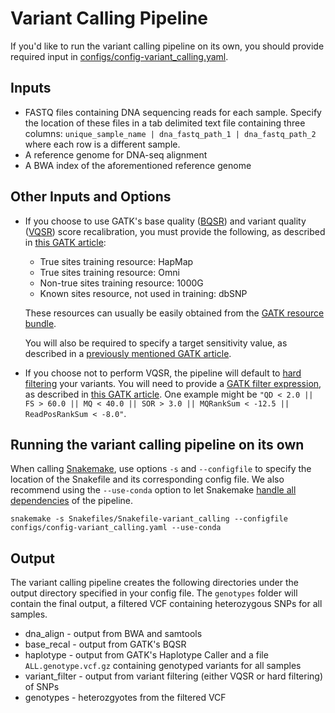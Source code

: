 # Variant Calling Pipeline

If you'd like to run the variant calling pipeline on its own, you should provide required input in [configs/config-variant_calling.yaml](https://github.com/aryam7/as_analysis/blob/master/configs/config-variant_calling.yaml).

## Inputs
 - FASTQ files containing DNA sequencing reads for each sample. Specify the location of these files in a tab delimited text file containing three columns: `unique_sample_name | dna_fastq_path_1 | dna_fastq_path_2` where each row is a different sample.
 - A reference genome for DNA-seq alignment
 - A BWA index of the aforementioned reference genome
 
## Other Inputs and Options
- If you choose to use GATK's base quality ([BQSR](https://gatkforums.broadinstitute.org/gatk/discussion/44/base-quality-score-recalibration-bqsr)) and variant quality ([VQSR](https://software.broadinstitute.org/gatk/documentation/article.php?id=39)) score recalibration, you must provide the following, as described in [this GATK article](https://software.broadinstitute.org/gatk/documentation/article.php?id=1259):

    - True sites training resource: HapMap
    - True sites training resource: Omni
    - Non-true sites training resource: 1000G
    - Known sites resource, not used in training: dbSNP
    
    These resources can usually be easily obtained from the [GATK resource bundle](https://software.broadinstitute.org/gatk/download/bundle).

    You will also be required to specify a target sensitivity value, as described in a [previously mentioned GATK article](https://software.broadinstitute.org/gatk/documentation/article?id=39).
 
 - If you choose not to perform VQSR, the pipeline will default to [hard filtering](https://gatkforums.broadinstitute.org/gatk/discussion/2806/howto-apply-hard-filters-to-a-call-set) your variants. You will need to provide a [GATK filter expression](https://software.broadinstitute.org/gatk/documentation/tooldocs/4.0.4.0/org_broadinstitute_hellbender_tools_walkers_filters_VariantFiltration.php#--filter-expression), as described in [this GATK article](https://software.broadinstitute.org/gatk/documentation/article.php?id=1255). One example might be ```"QD < 2.0 || FS > 60.0 || MQ < 40.0 || SOR > 3.0 || MQRankSum < -12.5 || ReadPosRankSum < -8.0"```.

## Running the variant calling pipeline on its own
When calling [Snakemake](http://snakemake.readthedocs.io/en/stable/getting_started/installation.html), use options `-s` and `--configfile` to specify the location of the Snakefile and its corresponding config file. We also recommend using the `--use-conda` option to let Snakemake [handle all dependencies](http://snakemake.readthedocs.io/en/latest/snakefiles/deployment.html#integrated-package-management) of the pipeline.

    snakemake -s Snakefiles/Snakefile-variant_calling --configfile configs/config-variant_calling.yaml --use-conda

## Output
The variant calling pipeline creates the following directories under the output directory specified in your config file. The `genotypes` folder will contain the final output, a filtered VCF containing heterozygous SNPs for all samples.
 - dna_align - output from BWA and samtools
 - base_recal - output from GATK's BQSR
 - haplotype - output from GATK's Haplotype Caller and a file `ALL.genotype.vcf.gz` containing genotyped variants for all samples
 - variant_filter - output from variant filtering (either VQSR or hard filtering) of SNPs
 - genotypes - heterozgyotes from the filtered VCF
